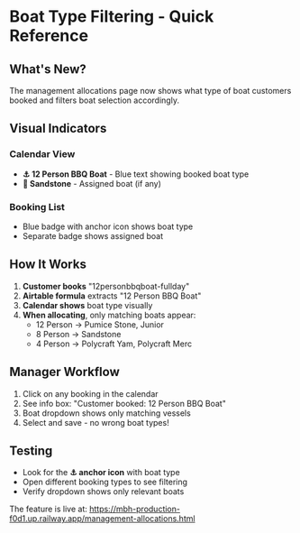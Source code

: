 # Boat Type Filtering - Quick Reference

## What's New?

The management allocations page now shows what type of boat customers booked and filters boat selection accordingly.

## Visual Indicators

### Calendar View
- **⚓ 12 Person BBQ Boat** - Blue text showing booked boat type
- **🚢 Sandstone** - Assigned boat (if any)

### Booking List
- Blue badge with anchor icon shows boat type
- Separate badge shows assigned boat

## How It Works

1. **Customer books** "12personbbqboat-fullday"
2. **Airtable formula** extracts "12 Person BBQ Boat"
3. **Calendar shows** boat type visually
4. **When allocating**, only matching boats appear:
   - 12 Person → Pumice Stone, Junior
   - 8 Person → Sandstone
   - 4 Person → Polycraft Yam, Polycraft Merc

## Manager Workflow

1. Click on any booking in the calendar
2. See info box: "Customer booked: 12 Person BBQ Boat"
3. Boat dropdown shows only matching vessels
4. Select and save - no wrong boat types!

## Testing

- Look for the **⚓ anchor icon** with boat type
- Open different booking types to see filtering
- Verify dropdown shows only relevant boats

The feature is live at: https://mbh-production-f0d1.up.railway.app/management-allocations.html
